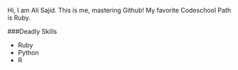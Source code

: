 Hi, I am Ali Sajid. This is me, mastering Github!
My favorite Codeschool Path is Ruby.

###Deadly Skills
* Ruby
* Python
* R
